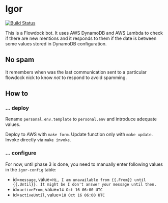 # Igor

[![Build Status](https://semaphoreci.com/api/v1/milanaleksic/igor/branches/master/badge.svg)](https://semaphoreci.com/milanaleksic/igor)

This is a Flowdock bot. It uses AWS DynamoDB and AWS Lambda to check 
if there are new mentions and it responds to them if the date is between some
values stored in DynamoDB configuration.

## No spam

It remembers when was the last communication sent to a particular flowdock nick
to know _not_ to respond to avoid spamming.

## How to

### ... deploy

Rename `personal.env.template` to `personal.env` and introduce adequate values.

Deploy to AWS with `make form`. Update function only with `make update`. Invoke directly via `make invoke`.

### ... configure

For now, until phase 3 is done, you need to manually enter following values in the `igor-config` table:

- id=`message`, value=`Hi, I am unavailable from {{.From}} until {{.Until}}. It might be I don't answer your message until then.`
- id=`activeFrom`, value=`14 Oct 16 06:00 UTC`
- id=`activeUntil`, value=`18 Oct 16 06:00 UTC`
